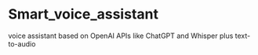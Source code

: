 # Smart_voice_assistant
voice assistant based on OpenAI APIs like ChatGPT and Whisper plus text-to-audio
